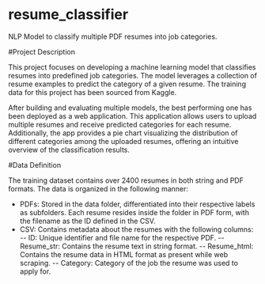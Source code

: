 # resume_classifier
NLP Model to classify multiple PDF resumes into job categories.

#Project Description

This project focuses on developing a machine learning model that classifies resumes into predefined job categories. The model leverages a collection of resume examples to predict the category of a given resume. The training data for this project has been sourced from Kaggle.

After building and evaluating multiple models, the best performing one has been deployed as a web application. This application allows users to upload multiple resumes and receive predicted categories for each resume. Additionally, the app provides a pie chart visualizing the distribution of different categories among the uploaded resumes, offering an intuitive overview of the classification results.

#Data Definition

The training dataset contains over 2400 resumes in both string and PDF formats. The data is organized in the following manner:

- PDFs: Stored in the data folder, differentiated into their respective labels as subfolders. Each resume resides inside the folder in PDF form, with the filename as the ID defined in the CSV.
- CSV: Contains metadata about the resumes with the following columns:
 -- ID: Unique identifier and file name for the respective PDF.
 -- Resume_str: Contains the resume text in string format.
 -- Resume_html: Contains the resume data in HTML format as present while web scraping.
 -- Category: Category of the job the resume was used to apply for.
